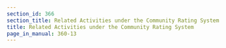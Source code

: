 ```yaml
---
section_id: 366
section_title: Related Activities under the Community Rating System
title: Related Activities under the Community Rating System
page_in_manual: 360-13
---
```

